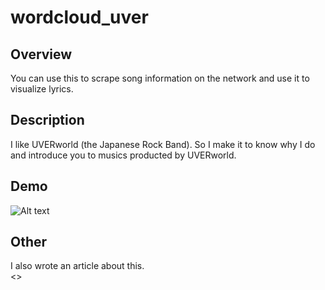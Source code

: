 # wordcloud_uver

## Overview  
 You can use this to scrape song information on the network and use it to visualize lyrics.  
## Description  
  I like UVERworld (the Japanese Rock Band). So I make it to know why I do and introduce you to musics producted by UVERworld.  
## Demo  
![Alt text](ja_wordcloud/wordcloud_en_XXX.png)  

## Other  
I also wrote an article about this.  
<>